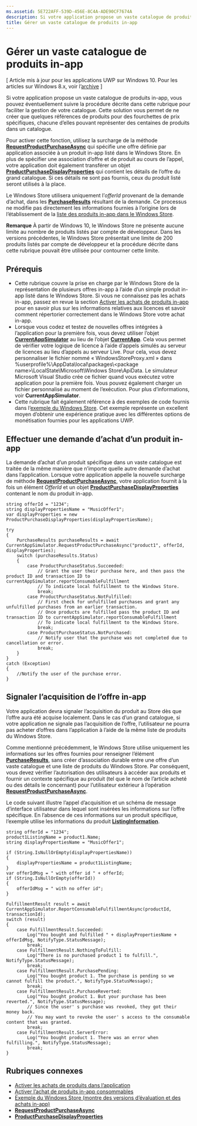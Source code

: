 ```yaml
---
ms.assetid: 5E722AFF-539D-456E-8C4A-ADE90CF7674A
description: Si votre application propose un vaste catalogue de produits in-app, vous pouvez éventuellement suivre la procédure décrite dans cette rubrique pour faciliter la gestion de votre catalogue.
title: Gérer un vaste catalogue de produits in-app
---
```


# Gérer un vaste catalogue de produits in-app


\[ Article mis à jour pour les applications UWP sur Windows 10. Pour les articles sur Windows 8.x, voir l’[archive](http://go.microsoft.com/fwlink/p/?linkid=619132) \]

Si votre application propose un vaste catalogue de produits in-app, vous pouvez éventuellement suivre la procédure décrite dans cette rubrique pour faciliter la gestion de votre catalogue. Cette solution vous permet de ne créer que quelques références de produits pour des fourchettes de prix spécifiques, chacune d’elles pouvant représenter des centaines de produits dans un catalogue.

Pour activer cette fonction, utilisez la surcharge de la méthode [**RequestProductPurchaseAsync**](https://msdn.microsoft.com/library/windows/apps/dn263382) qui spécifie une offre définie par application associée à un produit in-app listé dans le Windows Store. En plus de spécifier une association d’offre et de produit au cours de l’appel, votre application doit également transférer un objet [**ProductPurchaseDisplayProperties**](https://msdn.microsoft.com/library/windows/apps/dn263384) qui contient les détails de l’offre du grand catalogue. Si ces détails ne sont pas fournis, ceux du produit listé seront utilisés à la place.

Le Windows Store utilisera uniquement l’*offerId* provenant de la demande d’achat, dans les [**PurchaseResults**](https://msdn.microsoft.com/library/windows/apps/dn263392) résultant de la demande. Ce processus ne modifie pas directement les informations fournies à l’origine lors de l’établissement de la [liste des produits in-app dans le Windows Store](https://msdn.microsoft.com/library/windows/apps/mt148551).

**Remarque** À partir de Windows 10, le Windows Store ne présente aucune limite au nombre de produits listés par compte de développeur. Dans les versions précédentes, le Windows Store présentait une limite de 200 produits listés par compte de développeur et la procédure décrite dans cette rubrique pouvait être utilisée pour contourner cette limite.

## Prérequis

-   Cette rubrique couvre la prise en charge par le Windows Store de la représentation de plusieurs offres in-app à l’aide d’un simple produit in-app listé dans le Windows Store. Si vous ne connaissez pas les achats in-app, passez en revue la section [Activer les achats de produits in-app](enable-in-app-product-purchases.md) pour en savoir plus sur les informations relatives aux licences et savoir comment répertorier correctement dans le Windows Store votre achat in-app.
-   Lorsque vous codez et testez de nouvelles offres intégrées à l’application pour la première fois, vous devez utiliser l’objet [**CurrentAppSimulator**](https://msdn.microsoft.com/library/windows/apps/hh779766) au lieu de l’objet [**CurrentApp**](https://msdn.microsoft.com/library/windows/apps/hh779765). Cela vous permet de vérifier votre logique de licence à l’aide d’appels simulés au serveur de licences au lieu d’appels au serveur Live. Pour cela, vous devez personnaliser le fichier nommé « WindowsStoreProxy.xml » dans %userprofile%\\AppData\\local\\packages\\&lt;package name&gt;\\LocalState\\Microsoft\\Windows Store\\ApiData. Le simulateur Microsoft Visual Studio crée ce fichier quand vous exécutez votre application pour la première fois. Vous pouvez également charger un fichier personnalisé au moment de l’exécution. Pour plus d’informations, voir **CurrentAppSimulator**.
-   Cette rubrique fait également référence à des exemples de code fournis dans l’[exemple du Windows Store](http://go.microsoft.com/fwlink/p/?LinkID=627610). Cet exemple représente un excellent moyen d’obtenir une expérience pratique avec les différentes options de monétisation fournies pour les applications UWP.

## Effectuer une demande d’achat d’un produit in-app

La demande d’achat d’un produit spécifique dans un vaste catalogue est traitée de la même manière que n’importe quelle autre demande d’achat dans l’application. Lorsque votre application appelle la nouvelle surcharge de méthode [**RequestProductPurchaseAsync**](https://msdn.microsoft.com/library/windows/apps/dn263382), votre application fournit à la fois un élément *OfferId* et un objet [**ProductPurchaseDisplayProperties**](https://msdn.microsoft.com/library/windows/apps/dn263390) contenant le nom du produit in-app.

```CSharp
string offerId = "1234";
string displayPropertiesName = "MusicOffer1";
var displayProperties = new ProductPurchaseDisplayProperties(displayPropertiesName);

try
{
    PurchaseResults purchaseResults = await CurrentAppSimulator.RequestProductPurchaseAsync("product1", offerId, displayProperties);
    switch (purchaseResults.Status)
    {
        case ProductPurchaseStatus.Succeeded:
            // Grant the user their purchase here, and then pass the product ID and transaction ID to currentAppSimulator.reportConsumableFulfillment
            // To indicate local fulfillment to the Windows Store.
            break;
        case ProductPurchaseStatus.NotFulfilled:
            // First check for unfulfilled purchases and grant any unfulfilled purchases from an earlier transaction.
            // Once products are fulfilled pass the product ID and transaction ID to currentAppSimulator.reportConsumableFulfillment
            // To indicate local fulfillment to the Windows Store.
            break;
        case ProductPurchaseStatus.NotPurchased:
            // Notify user that the purchase was not completed due to cancellation or error.
            break;
    }
}
catch (Exception)
{
    //Notify the user of the purchase error.
}
```

## Signaler l’acquisition de l’offre in-app

Votre application devra signaler l’acquisition du produit au Store dès que l’offre aura été acquise localement. Dans le cas d’un grand catalogue, si votre application ne signale pas l’acquisition de l’offre, l’utilisateur ne pourra pas acheter d’offres dans l’application à l’aide de la même liste de produits du Windows Store.

Comme mentionné précédemment, le Windows Store utilise uniquement les informations sur les offres fournies pour renseigner l’élément [**PurchaseResults**](https://msdn.microsoft.com/library/windows/apps/dn263392), sans créer d’association durable entre une offre d’un vaste catalogue et une liste de produits du Windows Store. Par conséquent, vous devez vérifier l’autorisation des utilisateurs à accéder aux produits et fournir un contexte spécifique au produit (tel que le nom de l’article acheté ou des détails le concernant) pour l’utilisateur extérieur à l’opération [**RequestProductPurchaseAsync**](https://msdn.microsoft.com/library/windows/apps/dn263382).

Le code suivant illustre l’appel d’acquisition et un schéma de message d’interface utilisateur dans lequel sont insérées les informations sur l’offre spécifique. En l’absence de ces informations sur un produit spécifique, l’exemple utilise les informations du produit [**ListingInformation**](https://msdn.microsoft.com/library/windows/apps/br225163).

```CSharp
string offerId = "1234";
product1ListingName = product1.Name;
string displayPropertiesName = "MusicOffer1";

if (String.IsNullOrEmpty(displayPropertiesName))
{
    displayPropertiesName = product1ListingName;
}
var offerIdMsg = " with offer id " + offerId;
if (String.IsNullOrEmpty(offerId))
{
    offerIdMsg = " with no offer id";
}

FulfillmentResult result = await CurrentAppSimulator.ReportConsumableFulfillmentAsync(productId, transactionId);
switch (result)
{
    case FulfillmentResult.Succeeded:
        Log("You bought and fulfilled " + displayPropertiesName + offerIdMsg, NotifyType.StatusMessage);
        break;
    case FulfillmentResult.NothingToFulfill:
        Log("There is no purchased product 1 to fulfill.", NotifyType.StatusMessage);
        break;
    case FulfillmentResult.PurchasePending:
        Log("You bought product 1. The purchase is pending so we cannot fulfill the product.", NotifyType.StatusMessage);
        break;
    case FulfillmentResult.PurchaseReverted:
        Log("You bought product 1. But your purchase has been reverted.", NotifyType.StatusMessage);
        // Since the user' s purchase was revoked, they got their money back.
        // You may want to revoke the user' s access to the consumable content that was granted.
        break;
    case FulfillmentResult.ServerError:
        Log("You bought product 1. There was an error when fulfilling.", NotifyType.StatusMessage);
        break;
}
```

## Rubriques connexes

* [Activer les achats de produits dans l’application](enable-in-app-product-purchases.md)
* [Activer l’achat de produits in-app consommables](enable-consumable-in-app-product-purchases.md)
* [Exemple du Windows Store (montre des versions d’évaluation et des achats in-app)](http://go.microsoft.com/fwlink/p/?LinkID=627610)
* [**RequestProductPurchaseAsync**](https://msdn.microsoft.com/library/windows/apps/dn263382)
* [**ProductPurchaseDisplayProperties**](https://msdn.microsoft.com/library/windows/apps/dn263384)


<!--HONumber=Mar16_HO1-->



